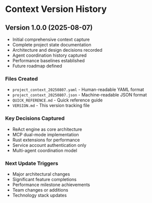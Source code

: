 # Context Version History

## Version 1.0.0 (2025-08-07)

- Initial comprehensive context capture
- Complete project state documentation
- Architecture and design decisions recorded
- Agent coordination history captured
- Performance baselines established
- Future roadmap defined

### Files Created

- `project_context_20250807.yaml` - Human-readable YAML format
- `project_context_20250807.json` - Machine-readable JSON format
- `QUICK_REFERENCE.md` - Quick reference guide
- `VERSION.md` - This version tracking file

### Key Decisions Captured

- ReAct engine as core architecture
- MCP dual-mode implementation
- Rust extensions for performance
- Service account authentication only
- Multi-agent coordination model

### Next Update Triggers

- Major architectural changes
- Significant feature completions
- Performance milestone achievements
- Team changes or additions
- Technology stack updates
